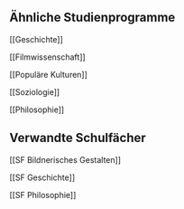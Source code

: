 ## Ähnliche Studienprogramme
[[Geschichte]]

[[Filmwissenschaft]]

[[Populäre Kulturen]]

[[Soziologie]]

[[Philosophie]]
## Verwandte Schulfächer
[[SF Bildnerisches Gestalten]]

[[SF Geschichte]]

[[SF Philosophie]]
